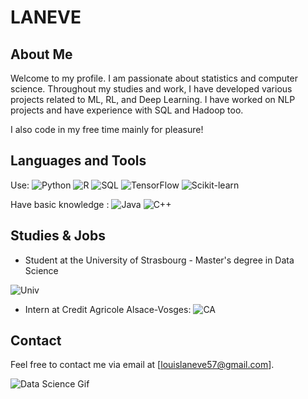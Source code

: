 # LANEVE

## About Me

Welcome to my profile. I am passionate about statistics and computer science. 
Throughout my studies and work, I have developed various projects related to ML, RL, and Deep Learning. 
I have worked on NLP projects and have experience with SQL and Hadoop too.

I also code in my free time mainly for pleasure!

## Languages and Tools

Use: 
![Python](https://img.shields.io/badge/-Python-3776AB?logo=python&logoColor=white) ![R](https://img.shields.io/badge/-R-276DC3?logo=r&logoColor=white) ![SQL](https://img.shields.io/badge/-SQL-4479A1?logo=postgresql&logoColor=white) ![TensorFlow](https://img.shields.io/badge/-TensorFlow-FF6F00?logo=tensorflow&logoColor=white) ![Scikit-learn](https://img.shields.io/badge/-Scikit--learn-F7931E?logo=scikit-learn&logoColor=white)

Have basic knowledge :
![Java](https://img.shields.io/badge/-Java-007396?logo=java&logoColor=white) ![C++](https://img.shields.io/badge/-C++-00599C?logo=c%2B%2B&logoColor=white)

## Studies & Jobs
- Student at the University of Strasbourg - Master's degree in Data Science 

![Univ](https://www.prepa-laurea.com/wp-content/uploads/2023/03/Logo-Universite-de-Strasbourg.png)
- Intern at Credit Agricole Alsace-Vosges: ![CA](https://upload.wikimedia.org/wikipedia/fr/thumb/a/a6/Cr%C3%A9dit_Agricole.svg/50px-Cr%C3%A9dit_Agricole.svg.png)

## Contact

Feel free to contact me via email at [louislaneve57@gmail.com].

![Data Science Gif](https://i.gifer.com/KZ1J.gif)



